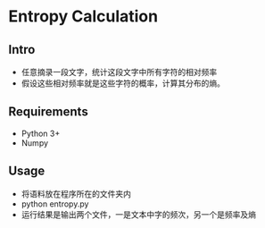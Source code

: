 # Entropy Calculation
## Intro
- 任意摘录一段文字，统计这段文字中所有字符的相对频率
- 假设这些相对频率就是这些字符的概率，计算其分布的熵。
## Requirements
- Python 3+
- Numpy
## Usage
- 将语料放在程序所在的文件夹内
- python entropy.py
- 运行结果是输出两个文件，一是文本中字的频次，另一个是频率及熵